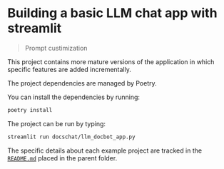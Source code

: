 # Building a basic LLM chat app with streamlit
> Prompt custimization

This project contains more mature versions of the application in which specific features are added incrementally.

The project dependencies are managed by Poetry.

You can install the dependencies by running:

```bash
poetry install
```

The project can be run by typing:

```bash
streamlit run docschat/llm_docbot_app.py
```

The specific details about each example project are tracked in the [`README.md`](../README.md) placed in the parent folder.